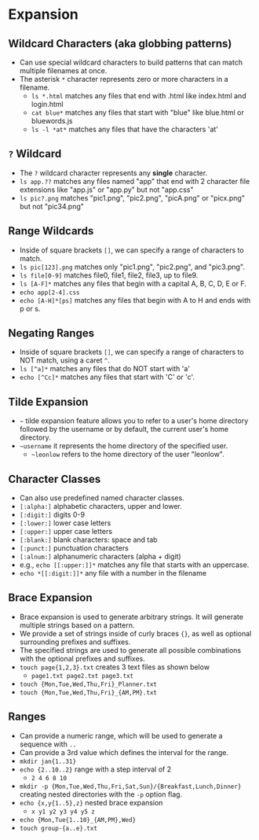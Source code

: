 # Expansion

## Wildcard Characters (aka globbing patterns)

- Can use special wildcard characters to build patterns that can match multiple filenames at once.
- The asterisk `*` character represents zero or more characters in a filename.
    - `ls *.html` matches any files that end with .html like index.html and login.html
    - `cat blue*` matches any files that start with "blue" like blue.html or bluewords.js
    - `ls -l *at*` matches any files that have the characters 'at'

## `?` Wildcard

- The `?` wildcard character represents any **single** character.
- `ls app.??` matches any files named "app" that end with 2 character file extensions like "app.js" or "app.py" but not "app.css"
- `ls pic?.png` matches "pic1.png", "pic2.png", "picA.png" or "picx.png" but not "pic34.png"

## Range Wildcards

- Inside of square brackets `[]`, we can specify a range of characters to match.
- `ls pic[123].png` matches only "pic1.png", "pic2.png", and "pic3.png".
- `ls file[0-9]` matches file0, file1, file2, file3, up to file9.
- `ls [A-F]*` matches any files that begin with a capital A, B, C, D, E or F.
- `echo app[2-4].css`
- `echo [A-H]*[ps]` matches any files that begin with A to H and ends with p or s.

## Negating Ranges

- Inside of square brackets `[]`, we can specify a range of characters to NOT match, using a caret `^`.
- `ls [^a]*` matches any files that do NOT start with 'a'
- `echo [^Cc]*` matches any files that start with 'C' or 'c'.

## Tilde Expansion

- `~` tilde expansion feature allows you to refer to a user's home directory followed by the username or by default, the current user's home directory.
- `~username` it represents the home directory of the specified user.
    - `~leonlow` refers to the home directory of the user "leonlow".

## Character Classes

- Can also use predefined named character classes.
- `[:alpha:]` alphabetic characters, upper and lower.
- `[:digit:]` digits 0-9
- `[:lower:]` lower case letters
- `[:upper:]` upper case letters
- `[:blank:]` blank characters: space and tab
- `[:punct:]` punctuation characters
- `[:alnum:]` alphanumeric characters (alpha + digit)
- e.g., `echo [[:upper:]]*` matches any file that starts with an uppercase.
- `echo *[[:digit:]]*` any file with a number in the filename

## Brace Expansion

- Brace expansion is used to generate arbitrary strings. It will generate multiple strings based on a pattern.
- We provide a set of strings inside of curly braces `{}`, as well as optional surrounding prefixes and suffixes.
- The specified strings are used to generate all possible combinations with the optional prefixes and suffixes.
- `touch page{1,2,3}.txt` creates 3 text files as shown below
    - `page1.txt page2.txt page3.txt`
- `touch {Mon,Tue,Wed,Thu,Fri}_Planner.txt`
- `touch {Mon,Tue,Wed,Thu,Fri}_{AM,PM}.txt`

## Ranges

- Can provide a numeric range, which will be used to generate a sequence with `..`
- Can provide a 3rd value which defines the interval for the range.
- `mkdir jan{1..31}`
- `echo {2..10..2}` range with a step interval of 2
    - `2 4 6 8 10`
- `mkdir -p {Mon,Tue,Wed,Thu,Fri,Sat,Sun}/{Breakfast,Lunch,Dinner}` creating nested directories with the `-p` option flag.
- `echo {x,y{1..5},z}` nested brace expansion
    - `x y1 y2 y3 y4 y5 z`
- `echo {Mon,Tue{1..10}_{AM,PM},Wed}`
- `touch group-{a..e}.txt`